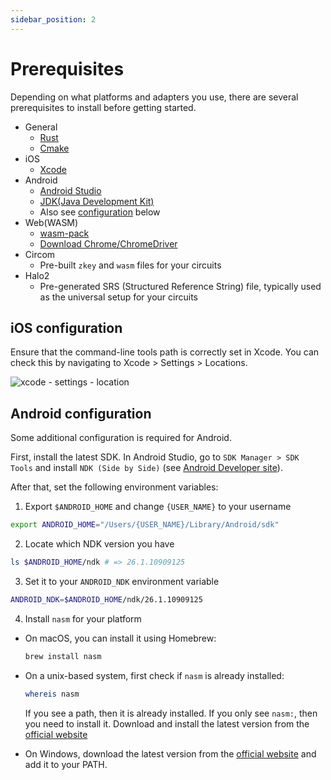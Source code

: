 ```yaml
---
sidebar_position: 2
---
```


# Prerequisites

Depending on what platforms and adapters you use, there are several prerequisites to install before getting started.

- General
  - [Rust](https://www.rust-lang.org/learn/get-started)
  - [Cmake](https://cmake.org/download/)
- iOS
  - [Xcode](https://developer.apple.com/xcode/)
- Android
  - [Android Studio](https://developer.android.com/studio)
  - [JDK(Java Development Kit)](https://www.oracle.com/java/technologies/downloads)
  - Also see [configuration](#android-configuration) below
- Web(WASM)
  - [wasm-pack](https://rustwasm.github.io/wasm-pack/installer/)
  - [Download Chrome/ChromeDriver](https://googlechromelabs.github.io/chrome-for-testing/)
- Circom
  - Pre-built `zkey` and `wasm` files for your circuits
- Halo2
  - Pre-generated SRS (Structured Reference String) file, typically used as the universal setup for your circuits

## iOS configuration

Ensure that the command-line tools path is correctly set in Xcode. You can check this by navigating to Xcode > Settings > Locations.

![xcode - settings - location](/img/xcode-setting.png)

## Android configuration

Some additional configuration is required for Android.

First, install the latest SDK. In Android Studio, go to `SDK Manager > SDK Tools` and install `NDK (Side by Side)` (see [Android Developer site](https://developer.android.com/studio/projects/install-ndk#default-version)).

After that, set the following environment variables:

1. Export `$ANDROID_HOME` and change `{USER_NAME}` to your username

```sh
export ANDROID_HOME="/Users/{USER_NAME}/Library/Android/sdk"
```

2. Locate which NDK version you have

```sh
ls $ANDROID_HOME/ndk # => 26.1.10909125
```

3. Set it to your `ANDROID_NDK` environment variable

```sh
ANDROID_NDK=$ANDROID_HOME/ndk/26.1.10909125
```

4. Install `nasm` for your platform

- On macOS, you can install it using Homebrew:

  ```sh
  brew install nasm
  ```

- On a unix-based system, first check if `nasm` is already installed:

  ```sh
  whereis nasm
  ```

  If you see a path, then it is already installed. If you only see `nasm:`, then you need to install it. Download and install the latest version from the [official website](https://www.nasm.us/pub/nasm/releasebuilds/?C=M;O=D)

- On Windows, download the latest version from the [official website](https://www.nasm.us/pub/nasm/releasebuilds/?C=M;O=D) and add it to your PATH.
